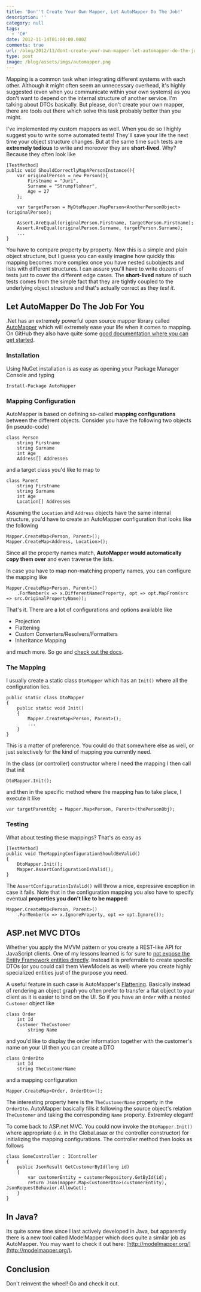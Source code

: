 ```yaml
---
title: 'Don''t Create Your Own Mapper, Let AutoMapper Do The Job!'
description: ''
category: null
tags:
  - 'C#'
date: 2012-11-14T01:00:00.000Z
comments: true
url: /blog/2012/11/dont-create-your-own-mapper-let-automapper-do-the-job
type: post
image: /blog/assets/imgs/automapper.png
---
```



Mapping is a common task when integrating different systems with each other. Although it might often seem an unnecessary overhead, it's highly suggested (even when you communicate within your own systems) as you don't want to depend on the internal structure of another service. I'm talking about DTOs basically. But please, don't create your own mapper, there are tools out there which solve this task probably better than you might.

I've implemented my custom mappers as well. When you do so I highly suggest you to write some automated tests! They'll save your life the next time your object structure changes. But at the same time such tests are **extremely tedious** to write and moreover they are **short-lived**. Why? Because they often look like

    [TestMethod]
    public void ShouldCorrectlyMapAPersonInstance(){
        var originalPerson = new Person(){
            Firstname = "Juri",
            Surname = "Strumpflohner",
            Age = 27
        };

        var targetPerson = MyDtoMapper.MapPerson<AnotherPersonObject>(originalPerson);

        Assert.AreEqual(originalPerson.Firstname, targetPerson.Firstname);
        Assert.AreEqual(originalPerson.Surname, targetPerson.Surname);
        ...
    }

You have to compare property by property. Now this is a simple and plain object structure, but I guess you can easily imagine how quickly this mapping becomes more complex once you have nested subobjects and lists with different structures. I can assure you'll have to write dozens of tests just to cover the different edge cases. The **short-lived** nature of such tests comes from the simple fact that they are tightly coupled to the underlying object structure and that's actually correct as they *test it*.

## Let AutoMapper Do The Job For You

.Net has an extremely powerful open source mapper library called [AutoMapper](https://github.com/AutoMapper/AutoMapper) which will extremely ease your life when it comes to mapping. On GitHub they also have quite some [good documentation where you can get started](https://github.com/AutoMapper/AutoMapper/wiki).

### Installation
Using NuGet installation is as easy as opening your Package Manager Console and typing

    Install-Package AutoMapper

### Mapping Configuration

AutoMapper is based on defining so-called **mapping configurations** between the different objects. Consider you have the following two objects (in pseudo-code)

    class Person
        string Firstname
        string Surname
        int Age
        Address[] Addresses

and a target class you'd like to map to

    class Parent
        string Firstname
        string Surname
        int Age
        Location[] Addresses

Assuming the `Location` and `Address` objects have the same internal structure, you'd have to create an AutoMapper configuration that looks like the following

    Mapper.CreateMap<Person, Parent>();
    Mapper.CreateMap<Address, Location>();

Since all the property names match, **AutoMapper would automatically copy them over** and even traverse the lists.

In case you have to map non-matching property names, you can configure the mapping like

    Mapper.CreateMap<Person, Parent>()
        .ForMember(x => x.DifferentNamedProperty, opt => opt.MapFrom(src => src.OriginalPropertyName));

That's it. There are a lot of configurations and options available like

- Projection
- Flattening
- Custom Converters/Resolvers/Formatters
- Inheritance Mapping

and much more. So go and [check out the docs](https://github.com/AutoMapper/AutoMapper/wiki).

### The Mapping

I usually create a static class `DtoMapper` which has an `Init()` where all the configuration lies. 

    public static class DtoMapper
    {
        public static void Init()
        {
            Mapper.CreateMap<Person, Parent>();
            ...
        }
    }

This is a matter of preference. You could do that somewhere else as well, or just selectively for the kind of mapping you currently need.

In the class (or controller) constructor where I need the mapping I then call that init

    DtoMapper.Init();

and then in the specific method where the mapping has to take place, I execute it like

    var targetParentObj = Mapper.Map<Person, Parent>(thePersonObj);

### Testing
What about testing these mappings? That's as easy as

    [TestMethod]
    public void TheMappingConfigurationShouldBeValid()
    {
        DtoMapper.Init();
        Mapper.AssertConfigurationIsValid();
    }

The `AssertConfigurationIsValid()` will throw a nice, expressive exception in case it fails. Note that in the configuration mapping you also have to specify eventual **properties you don't like to be mapped**:

    Mapper.CreateMap<Person, Parent>()
        .ForMember(x => x.IgnoreProperty, opt => opt.Ignore());

## ASP.net MVC DTOs
Whether you apply the MVVM pattern or you create a REST-like API for JavaScript clients. One of my lessons learned is for sure to [not expose the Entity Framework entities directly](/blog/2012/10/lessions-learned-dont-expose-ef-entities-to-the-client-directly/). Instead it is preferrable to create specific DTOs (or you could call them ViewModels as well) where you create highly specialized entities just of the purpose you need. 

A useful feature in such case is AutoMapper's [Flattening](https://github.com/AutoMapper/AutoMapper/wiki/Flattening). Basically instead of rendering an object graph you often prefer to transfer a flat object to your client as it is easier to bind on the UI. So if you have an `Order` with a nested `Customer` object like

    class Order
        int Id
        Customer TheCustomer
            string Name

and you'd like to display the order information together with the customer's name on your UI then you can create a DTO

    class OrderDto
        int Id
        string TheCustomerName

and a mapping configuration

    Mapper.CreateMap<Order, OrderDto>();

The interesting property here is the `TheCustomerName` property in the `OrderDto`. AutoMapper basically fills it following the source object's relation `TheCustomer` and taking the corresponding `Name` property. Extremley elegant!

To come back to ASP.net MVC. You could now invoke the `DtoMapper.Init()` where appropriate (i.e. in the Global.asax or the controller constructor) for initializing the mapping configurations. The controller method then looks as follows

    class SomeController : IController
    {
        public JsonResult GetCustomerById(long id)
        {
            var customerEntity = customerRepository.GetById(id);
            return Json(mapper.Map<CustomerDto>(customerEntity), JsonRequestBehavior.AllowGet);
        }
    }

## In Java?
Its quite some time since I last actively developed in Java, but apparently there is a new tool called ModelMapper which does quite a similar job as AutoMapper. You may want to check it out here: [http://modelmapper.org/](http://modelmapper.org/).

## Conclusion
Don't reinvent the wheel! Go and check it out.
